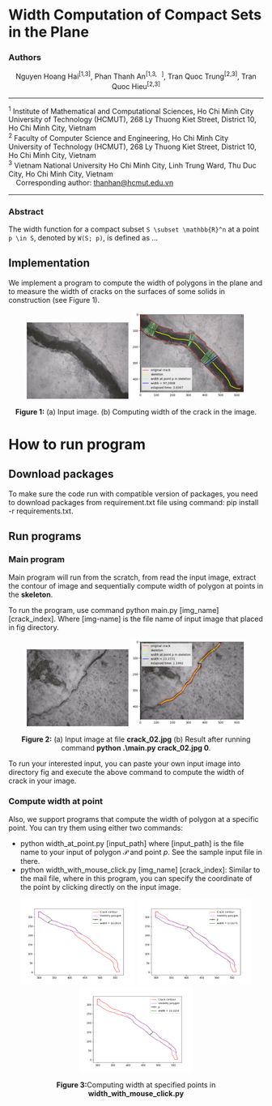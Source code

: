 # Width Computation of Compact Sets in the Plane

### Authors

<div style="text-align: center;">
Nguyen Hoang Hai<sup>[1,3]</sup>,  
Phan Thanh An<sup>[1,3,<span style="font-family: FontAwesome;">&#xf0e0;</span>]</sup>,  
Tran Quoc Trung<sup>[2,3]</sup>,  
Tran Quoc Hieu<sup>[2,3]</sup>  
</div>

---

<sup>1</sup> Institute of Mathematical and Computational Sciences, Ho Chi Minh City University of Technology (HCMUT), 268 Ly Thuong Kiet Street, District 10, Ho Chi Minh City, Vietnam  
<sup>2</sup> Faculty of Computer Science and Engineering, Ho Chi Minh City University of Technology (HCMUT), 268 Ly Thuong Kiet Street, District 10, Ho Chi Minh City, Vietnam  
<sup>3</sup> Vietnam National University Ho Chi Minh City, Linh Trung Ward, Thu Duc City, Ho Chi Minh City, Vietnam  
<span style="font-family: FontAwesome;">&#xf0e0;</span> Corresponding author: thanhan@hcmut.edu.vn  

---

### Abstract

The width function for a compact subset `S \subset \mathbb{R}^n` at a point `p \in S`, denoted by `W(S; p)`, is defined as ...



## Implementation
We implement a program to compute the width of polygons in the plane and to measure the width of cracks on the surfaces of some solids in construction (see Figure 1).

<div style="text-align: center; ">
    <img src="fig/crack_06.jpg" alt="Screenshot" width="40%"/>
    <img src="output/crack_06_accuracy.png" alt="Screenshot" width="45%">
</div>
<div style="text-align: center; ">
    <p><strong>Figure 1:</strong> (a) Input image. (b) Computing width of the crack in the image.</p>
</div>

# How to run program 
## Download packages
To make sure the code run with compatible version of packages, you need to download packages from requirement.txt file using command: pip install -r requirements.txt.

## Run programs
### Main program
Main program will run from the scratch, from read the input image, extract the contour of image and sequentially compute width of polygon at points in the **skeleton**.

To run the program, use command python main.py [img_name] [crack_index]. Where [img-name] is the file name of input image that placed in fig directory.

<div style="text-align: center; justify-content: start;">
    <img src="fig/crack_02.jpg" alt="crack_02" width="40%">
    <img src="output/crack_02_accuracy.png" alt="crack_02_accuracy" width="45%">
</div>
<div style="text-align: center; ">
    <p><strong>Figure 2:</strong> (a) Input image at file <strong>crack_02.jpg</strong> (b) Result after running command <strong>python .\main.py crack_02.jpg 0</strong>.</p>
</div>

To run your interested input, you can paste your own input image into directory fig and execute the above command to compute the width of crack in your image.

### Compute width at point
Also, we support programs that compute the width of polygon at a specific point. You can try them using either two commands:
- python width_at_point.py [input_path] where [input_path] is the file name to your input of polygon $\mathcal{P}$ and point $p$. See the sample input file in there.
- python width_with_mouse_click.py [img_name] [crack_index]: Similar to the mail file, where in this program, you can specify the coordinate of the point by clicking directly on the input image.

<div style="text-align: center; justify-content: start;">
    <img src="output/crack_03_(331.89, 272.94).png" alt="crack_03_(331.89, 272.94)" width="45%">
    <img src="output/crack_03_(403.63, 242.58).png" alt="crack_03_(403.63, 242.58)" width="45%">
    <img src="output/crack_03_(475.36, 140.59).png" alt="crack_03_(475.36, 140.59)" width="45%">
</div>
<div style="text-align: center; ">
    <p><strong>Figure 3:</strong>Computing width at specified points in <strong>width_with_mouse_click.py</strong></p>
</div>
